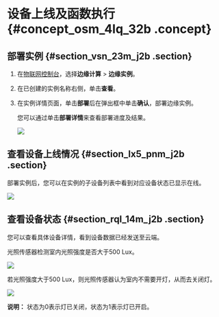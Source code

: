 # 设备上线及函数执行 {#concept_osm_4lq_32b .concept}

## 部署实例 {#section_vsn_23m_j2b .section}

1.  在[物联网控制台](http://iot.console.aliyun.com/)，选择**边缘计算** \> **边缘实例**。
2.  在已创建的实例名称右侧，单击**查看**。
3.  在实例详情页面，单击**部署**后在弹出框中单击**确认**，部署边缘实例。

    您可以通过单击**部署详情**来查看部署进度及结果。

    ![](http://static-aliyun-doc.oss-cn-hangzhou.aliyuncs.com/assets/img/15292/15450100076778_zh-CN.png)


## 查看设备上线情况 {#section_lx5_pnm_j2b .section}

部署实例后，您可以在实例的子设备列表中看到对应设备状态已显示在线。

![](http://static-aliyun-doc.oss-cn-hangzhou.aliyuncs.com/assets/img/15292/15450100076779_zh-CN.png)

## 查看设备状态 {#section_rql_14m_j2b .section}

您可以查看具体设备详情，看到设备数据已经发送至云端。

光照传感器检测室内光照强度是否大于500 Lux。

![](http://static-aliyun-doc.oss-cn-hangzhou.aliyuncs.com/assets/img/15292/15450100076781_zh-CN.png)

若光照强度大于500 Lux，则光照传感器认为室内不需要开灯，从而去关闭灯。

![](http://static-aliyun-doc.oss-cn-hangzhou.aliyuncs.com/assets/img/15292/15450100077245_zh-CN.png)

**说明：** 状态为0表示灯已关闭，状态为1表示灯已开启。

